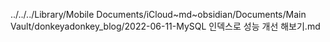 ../../../Library/Mobile Documents/iCloud~md~obsidian/Documents/Main Vault/donkeyadonkey_blog/2022-06-11-MySQL 인덱스로 성능 개선 해보기.md